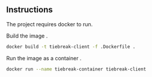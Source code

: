 ## Instructions

The project requires docker to run.

Build the image .

```sh
docker build -t tiebreak-client -f .Dockerfile .
```

Run the image as a container .

```sh
docker run --name tiebreak-container tiebreak-client
```
